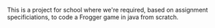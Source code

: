 This is a project for school where we're required, based on assignment specificiations, to code a Frogger game in java from scratch.
